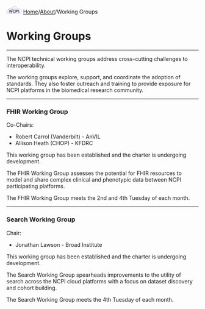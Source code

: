 <img src="https://github.com/NCPITest/.github/blob/main/profile/ncpi-logo-close-crop.png" width="40" alt="NCPI Logo"/> [Home](https://github.com/NCPITest)/[About](README.md)/Working Groups

Working Groups
==============

* * *

The NCPI technical working groups address cross-cutting challenges to interoperability.

The working groups explore, support, and coordinate the adoption of standards. They also foster outreach and training to provide exposure for NCPI platforms in the biomedical research community.

---

### FHIR Working Group

Co-Chairs:

*   Robert Carrol (Vanderbilt) - AnVIL
*   Allison Heath (CHOP) - KFDRC

This working group has been established and the charter is undergoing development.

The FHIR Working Group assesses the potential for FHIR resources to model and share complex clinical and phenotypic data between NCPI participating platforms.

The FHIR Working Group meets the 2nd and 4th Tuesday of each month.

---

### Search Working Group

Chair:

*   Jonathan Lawson - Broad Institute

This working group has been established and the charter is undergoing development.

The Search Working Group spearheads improvements to the utility of search across the NCPI cloud platforms with a focus on dataset discovery and cohort building.

The Search Working Group meets the 4th Tuesday of each month.




